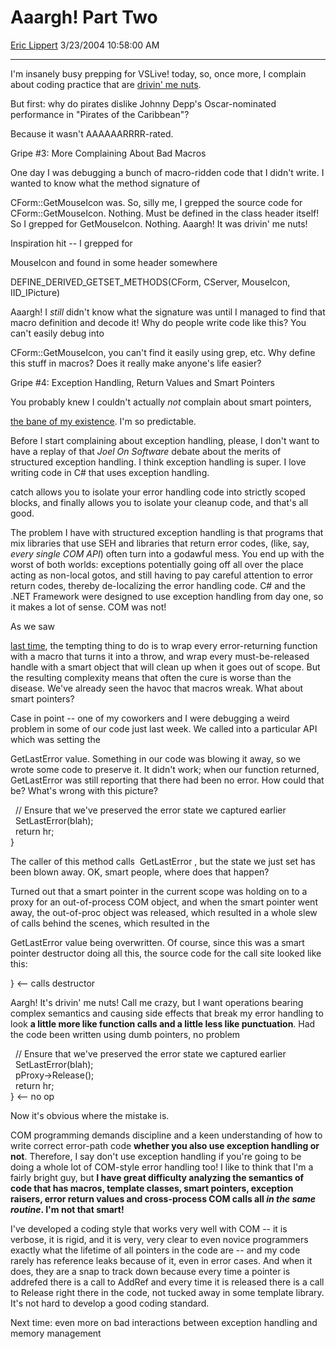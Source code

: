 <div id="page">

# Aaargh\! Part Two

[Eric Lippert](https://social.msdn.microsoft.com/profile/Eric%20Lippert) 3/23/2004 10:58:00 AM

-----

<div id="content">

I'm insanely busy prepping for VSLive\! today, so, once more, I complain about coding practice that are [<span class="underline">drivin' me nuts</span>](http://blogs.msdn.com/ericlippert/archive/2004/03/10/87384.aspx).

But first: why do pirates dislike Johnny Depp's Oscar-nominated performance in "Pirates of the Caribbean"?

Because it wasn't AAAAAARRRR-rated.

Gripe \#3: More Complaining About Bad Macros

One day I was debugging a bunch of macro-ridden code that I didn't write. I wanted to know what the method signature of

CForm::GetMouseIcon was. So, silly me, I grepped the source code for CForm::GetMouseIcon. Nothing. Must be defined in the class header itself\! So I grepped for GetMouseIcon. Nothing. Aaargh\! It was drivin' me nuts\!

Inspiration hit -- I grepped for

MouseIcon and found in some header somewhere

DEFINE\_DERIVED\_GETSET\_METHODS(CForm, CServer, MouseIcon, IID\_IPicture)

Aaargh\! I *still* didn't know what the signature was until I managed to find that macro definition and decode it\! Why do people write code like this? You can't easily debug into

CForm::GetMouseIcon, you can't find it easily using grep, etc. Why define this stuff in macros? Does it really make anyone's life easier?

Gripe \#4: Exception Handling, Return Values and Smart Pointers

You probably knew I couldn't actually *not* complain about smart pointers,

[<span class="underline">the bane of my existence</span>](http://blogs.msdn.com/ericlippert/archive/2003/09/16/53016.aspx). I'm so predictable.

Before I start complaining about exception handling, please, I don't want to have a replay of that *Joel On Software* debate about the merits of structured exception handling. I think exception handling is super. I love writing code in C\# that uses exception handling.

catch allows you to isolate your error handling code into strictly scoped blocks, and finally allows you to isolate your cleanup code, and that's all good.

The problem I have with structured exception handling is that programs that mix libraries that use SEH and libraries that return error codes, (like, say, *every single COM API*) often turn into a godawful mess. You end up with the worst of both worlds: exceptions potentially going off all over the place acting as non-local gotos, and still having to pay careful attention to error return codes, thereby de-localizing the error handling code. C\# and the .NET Framework were designed to use exception handling from day one, so it makes a lot of sense. COM was not\!

As we saw

[<span class="underline">last time</span>](http://blogs.msdn.com/ericlippert/archive/2004/03/10/87384.aspx), the tempting thing to do is to wrap every error-returning function with a macro that turns it into a throw, and wrap every must-be-released handle with a smart object that will clean up when it goes out of scope. But the resulting complexity means that often the cure is worse than the disease. We've already seen the havoc that macros wreak. What about smart pointers?

Case in point -- one of my coworkers and I were debugging a weird problem in some of our code just last week. We called into a particular API which was setting the

GetLastError value. Something in our code was blowing it away, so we wrote some code to preserve it. It didn't work; when our function returned, GetLastError was still reporting that there had been no error. How could that be? What's wrong with this picture?

  // Ensure that we've preserved the error state we captured earlier  
  SetLastError(blah);  
  return hr;  
}

The caller of this method calls  GetLastError , but the state we just set has been blown away. OK, smart people, where does that happen?

Turned out that a smart pointer in the current scope was holding on to a proxy for an out-of-process COM object, and when the smart pointer went away, the out-of-proc object was released, which resulted in a whole slew of calls behind the scenes, which resulted in the

GetLastError value being overwritten. Of course, since this was a smart pointer destructor doing all this, the source code for the call site looked like this:

} \<-- calls destructor

Aargh\! It's drivin' me nuts\! Call me crazy, but I want operations bearing complex semantics and causing side effects that break my error handling to look **a little more like function calls and a little less like punctuation**. Had the code been written using dumb pointers, no problem

  // Ensure that we've preserved the error state we captured earlier  
  SetLastError(blah);  
  pProxy-\>Release();  
  return hr;  
} \<-- no op

Now it's obvious where the mistake is.

COM programming demands discipline and a keen understanding of how to write correct error-path code **whether you also use exception handling or not**. Therefore, I say don't use exception handling if you're going to be doing a whole lot of COM-style error handling too\! I like to think that I'm a fairly bright guy, but **I have great difficulty analyzing the semantics of code that has macros, template classes, smart pointers, exception raisers, error return values and cross-process COM calls all *in the same routine*. I'm not that smart\!**

I've developed a coding style that works very well with COM -- it is verbose, it is rigid, and it is very, very clear to even novice programmers exactly what the lifetime of all pointers in the code are -- and my code rarely has reference leaks because of it, even in error cases. And when it does, they are a snap to track down because every time a pointer is addrefed there is a call to AddRef and every time it is released there is a call to Release right there in the code, not tucked away in some template library. It's not hard to develop a good coding standard.

Next time: even more on bad interactions between exception handling and memory management

</div>

</div>


